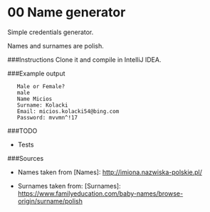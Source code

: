 # 00 Name generator

Simple credentials generator.

Names and surnames are polish.

###Instructions
Clone it and compile in IntelliJ IDEA.

###Example output
```
   Male or Female?
   male
   Name Micios
   Surname: Kolacki
   Email: micios.kolacki54@bing.com
   Password: mvvmn^!17
   ```
###TODO
  * Tests

###Sources
  * Names taken from [Names]: http://imiona.nazwiska-polskie.pl/

  * Surnames taken from: [Surnames]: https://www.familyeducation.com/baby-names/browse-origin/surname/polish

